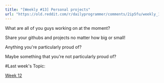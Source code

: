 ```yaml
---
title: "[Weekly #13] Personal projects"
url: "https://old.reddit.com/r/dailyprogrammer/comments/2ip5fu/weekly_13_personal_projects/"
---
```


What are all of you guys working on at the moment? 


Share your githubs and projects no matter how big or small!


Anything you're particularly proud of?

Maybe something that you're not particularly proud of?

#Last week's Topic:

[Week 12](http://www.reddit.com/r/dailyprogrammer/comments/2h5u7q/weekly_12_learning_a_new_language/)